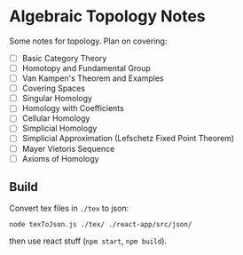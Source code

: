 # Algebraic Topology Notes

Some notes for topology. Plan on covering:

- [ ] Basic Category Theory
- [ ] Homotopy and Fundamental Group
- [ ] Van Kampen's Theorem and Examples
- [ ] Covering Spaces
- [ ] Singular Homology
- [ ] Homology with Coefficients
- [ ] Cellular Homology
- [ ] Simplicial Homology
- [ ] Simplicial Approximation (Lefschetz Fixed Point Theorem)
- [ ] Mayer Vietoris Sequence
- [ ] Axioms of Homology

## Build

Convert tex files in `./tex` to json:

```
node texToJson.js ./tex/ ./react-app/src/json/
```

then use react stuff (`npm start`, `npm build`).
